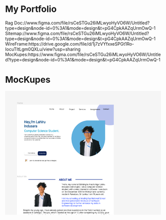 <h1> My Portfolio </h1>
Rag Doc://www.figma.com/file/rsCeSTGu26iMLwyoHyVO6W/Untitled?type=design&node-id=0%3A1&mode=design&t=pG4CpkAAZqUrmOwQ-1<br>
Sitemap://www.figma.com/file/rsCeSTGu26iMLwyoHyVO6W/Untitled?type=design&node-id=0%3A1&mode=design&t=pG4CpkAAZqUrmOwQ-1<br>
WireFrame:https://drive.google.com/file/d/1j7zVYfxxeSPGt1Ro-IocuTItLgm0QXLu/view?usp=sharing<br>
MocKupes:https://www.figma.com/file/rsCeSTGu26iMLwyoHyVO6W/Untitled?type=design&node-id=0%3A1&mode=design&t=pG4CpkAAZqUrmOwQ-1<br>
<h1>MocKupes</h1>
<img src="assets/hed.png" height="400px">

